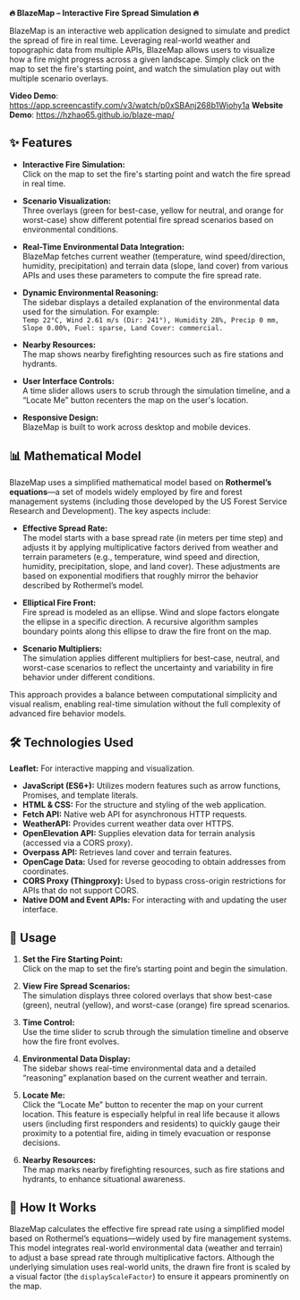 **🔥 BlazeMap – Interactive Fire Spread Simulation 🔥**

BlazeMap is an interactive web application designed to simulate and predict the spread of fire in real time. Leveraging real-world weather and topographic data from multiple APIs, BlazeMap allows users to visualize how a fire might progress across a given landscape. Simply click on the map to set the fire's starting point, and watch the simulation play out with multiple scenario overlays.

**Video Demo**: https://app.screencastify.com/v3/watch/p0xSBAnj268b1Wjohy1a
**Website Demo**: https://hzhao65.github.io/blaze-map/

## ✨ Features

- **Interactive Fire Simulation:**  
  Click on the map to set the fire's starting point and watch the fire spread in real time.

- **Scenario Visualization:**  
  Three overlays (green for best-case, yellow for neutral, and orange for worst-case) show different potential fire spread scenarios based on environmental conditions.

- **Real-Time Environmental Data Integration:**  
  BlazeMap fetches current weather (temperature, wind speed/direction, humidity, precipitation) and terrain data (slope, land cover) from various APIs and uses these parameters to compute the fire spread rate.

- **Dynamic Environmental Reasoning:**  
  The sidebar displays a detailed explanation of the environmental data used for the simulation. For example:  
  `Temp 22°C, Wind 2.61 m/s (Dir: 241°), Humidity 28%, Precip 0 mm, Slope 0.00%, Fuel: sparse, Land Cover: commercial.`

- **Nearby Resources:**  
  The map shows nearby firefighting resources such as fire stations and hydrants.

- **User Interface Controls:**  
  A time slider allows users to scrub through the simulation timeline, and a “Locate Me” button recenters the map on the user's location.

- **Responsive Design:**  
  BlazeMap is built to work across desktop and mobile devices.

## 📊 Mathematical Model

BlazeMap uses a simplified mathematical model based on **Rothermel’s equations**—a set of models widely employed by fire and forest management systems (including those developed by the US Forest Service Research and Development). The key aspects include:

- **Effective Spread Rate:**  
  The model starts with a base spread rate (in meters per time step) and adjusts it by applying multiplicative factors derived from weather and terrain parameters (e.g., temperature, wind speed and direction, humidity, precipitation, slope, and land cover). These adjustments are based on exponential modifiers that roughly mirror the behavior described by Rothermel’s model.

- **Elliptical Fire Front:**  
  Fire spread is modeled as an ellipse. Wind and slope factors elongate the ellipse in a specific direction. A recursive algorithm samples boundary points along this ellipse to draw the fire front on the map.

- **Scenario Multipliers:**  
  The simulation applies different multipliers for best-case, neutral, and worst-case scenarios to reflect the uncertainty and variability in fire behavior under different conditions.

This approach provides a balance between computational simplicity and visual realism, enabling real-time simulation without the full complexity of advanced fire behavior models.

## 🛠️ Technologies Used

 **Leaflet:** For interactive mapping and visualization.
- **JavaScript (ES6+):** Utilizes modern features such as arrow functions, Promises, and template literals.
- **HTML & CSS:** For the structure and styling of the web application.
- **Fetch API:** Native web API for asynchronous HTTP requests.
- **WeatherAPI:** Provides current weather data over HTTPS.
- **OpenElevation API:** Supplies elevation data for terrain analysis (accessed via a CORS proxy).
- **Overpass API:** Retrieves land cover and terrain features.
- **OpenCage Data:** Used for reverse geocoding to obtain addresses from coordinates.
- **CORS Proxy (Thingproxy):** Used to bypass cross-origin restrictions for APIs that do not support CORS.
- **Native DOM and Event APIs:** For interacting with and updating the user interface.

## 💪 Usage

1. **Set the Fire Starting Point:**  
   Click on the map to set the fire’s starting point and begin the simulation.

2. **View Fire Spread Scenarios:**  
   The simulation displays three colored overlays that show best-case (green), neutral (yellow), and worst-case (orange) fire spread scenarios.

3. **Time Control:**  
   Use the time slider to scrub through the simulation timeline and observe how the fire front evolves.

4. **Environmental Data Display:**  
   The sidebar shows real-time environmental data and a detailed “reasoning” explanation based on the current weather and terrain.

5. **Locate Me:**  
   Click the “Locate Me” button to recenter the map on your current location. This feature is especially helpful in real life because it allows users (including first responders and residents) to quickly gauge their proximity to a potential fire, aiding in timely evacuation or response decisions.

6. **Nearby Resources:**  
   The map marks nearby firefighting resources, such as fire stations and hydrants, to enhance situational awareness.

## 🤔 How It Works

BlazeMap calculates the effective fire spread rate using a simplified model based on Rothermel’s equations—widely used by fire management systems. This model integrates real-world environmental data (weather and terrain) to adjust a base spread rate through multiplicative factors. Although the underlying simulation uses real-world units, the drawn fire front is scaled by a visual factor (the `displayScaleFactor`) to ensure it appears prominently on the map.


